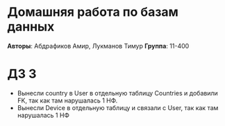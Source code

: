 # Домашняя работа по базам данных

**Авторы**: Абдрафиков Амир, Лукманов Тимур **Группа**: 11-400

# ДЗ 3
- Вынесли country в User в отдельную таблицу Countries и добавили FK, так как там нарушалась 1 НФ.
- Вынесли Device в отдельную таблицу и связали с User, так как там нарушалась 1 НФ
